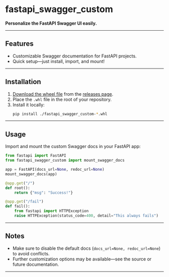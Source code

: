 # fastapi\_swagger\_custom

**Personalize the FastAPI Swagger UI easily.**

---

## Features

- Customizable Swagger documentation for FastAPI projects.
- Quick setup—just install, import, and mount!

---

## Installation

1. [Download the wheel file](https://github.com/arita89/fastapi_swagger_custom/releases/tag/first) from the [releases page](link-to-releases).
2. Place the `.whl` file in the root of your repository.
3. Install it locally:
   ```bash
   pip install ./fastapi_swagger_custom-*.whl
   ```

---

## Usage

Import and mount the custom Swagger docs in your FastAPI app:

```python
from fastapi import FastAPI
from fastapi_swagger_custom import mount_swagger_docs

app = FastAPI(docs_url=None, redoc_url=None)
mount_swagger_docs(app)

@app.get("/")
def root():
    return {"msg": "Success!"}

@app.get("/fail")
def fail():
    from fastapi import HTTPException
    raise HTTPException(status_code=400, detail="This always fails")
```

---

## Notes

- Make sure to disable the default docs (`docs_url=None, redoc_url=None`) to avoid conflicts.
- Further customization options may be available—see the source or future documentation.

---

